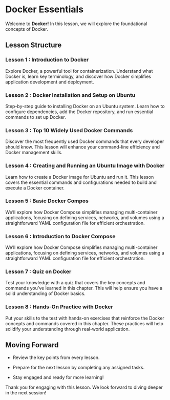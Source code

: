 # Docker Essentials

Welcome to **Docker!** In this lesson, we will explore the foundational concepts of Docker.


## Lesson Structure

### Lesson 1 : Introduction to Docker

Explore Docker, a powerful tool for containerization. Understand what Docker is, learn key terminology, and discover how Docker simplifies application development and deployment.


### Lesson 2 : Docker Installation and Setup on Ubuntu

Step-by-step guide to installing Docker on an Ubuntu system. Learn how to configure dependencies, add the Docker repository, and run essential commands to set up Docker.


### Lesson 3 : Top 10 Widely Used Docker Commands  

Discover the most frequently used Docker commands that every developer should know. This lesson will enhance your command-line efficiency and Docker management skills.

### Lesson 4 : Creating and Running an Ubuntu Image with Docker

Learn how to create a Docker image for Ubuntu and run it. This lesson covers the essential commands and configurations needed to build and execute a Docker container.

### Lesson 5 : Basic Docker Compos

We’ll explore how Docker Compose simplifies managing multi-container applications, focusing on defining services, networks, and volumes using a straightforward YAML configuration file for efficient orchestration.

### Lesson 6 : Introduction to Docker Compose

We’ll explore how Docker Compose simplifies managing multi-container applications, focusing on defining services, networks, and volumes using a straightforward YAML configuration file for efficient orchestration.
  
### Lesson 7 : Quiz on Docker

  Test your knowledge with a quiz that covers the key concepts and commands you’ve learned in this chapter. This will help ensure you have a solid understanding of Docker basics.

  
### Lesson 8 : Hands-On Practice with Docker

Put your skills to the test with hands-on exercises that reinforce the Docker concepts and commands covered in this chapter. These practices will help solidify your understanding through real-world application.

## Moving Forward

- Review the key points from every lesson.

- Prepare for the next lesson by completing any assigned tasks.

- Stay engaged and ready for more learning!

Thank you for engaging with this lesson. We look forward to diving deeper in the next session!


<!--stackedit_data:
eyJoaXN0b3J5IjpbLTYyNjM4NDY1NSwtNzMyOTE3ODcyLC03Mz
I5MTc4NzJdfQ==
-->